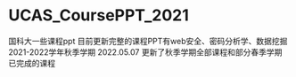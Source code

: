 # UCAS_CoursePPT_2021
国科大一些课程ppt
目前更新完整的课程PPT有web安全、密码分析学、数据挖掘
2021-2022学年秋季学期
2022.05.07
更新了秋季学期全部课程和部分春季学期已完成的课程
